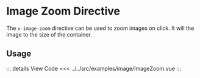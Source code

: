<script setup> 
import ImageZoom from "../../src/examples/image/ImageZoom.vue"
</script>

# Image Zoom Directive

The `v-image-zoom` directive can be used to zoom images on click. It will the image to the size of the container.

## Usage

<ImageZoom/>

::: details View Code
<<< ../../src/examples/image/ImageZoom.vue
:::
